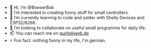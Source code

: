 - 👋 Hi, I’m @BoeserBob
- 👀 I’m interested in creating funny stuff for small controllers.
- 🌱 I’m currently learning to code and solder with Shelly Devices and ESP32/8266.
- 💞️ I’m looking to collaborate on useful small programms for daily life.
- 📫 You can reach me on quirb@web.de
- ⚡ Fun fact: nothing funny in my life, I'm german.  

<!---
BoeserBob/BoeserBob is a ✨ special ✨ repository because its `README.md` (this file) appears on your GitHub profile.
You can click the Preview link to take a look at your changes.
--->
